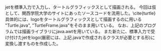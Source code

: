 jetを標準入力で入力し、タートルグラフィックスとして描画される。
今回は仮として、関西学院大学のサイトにあったソースコードを流用した。\cite{turtle}
具体的には、logoをタートルグラフィックスとして描画するのに用いる "Turtle.java", "TurtleFrame.java"をそのまま用いている。
なお、上記のプログラムでは描画ライブラリにjava.awtを用いている。
また新たに、標準入力で受け付けたjetをlogo(厳密には、上記.javaで作成されるクラスが必要とする形)に変換し渡すものを作成した。
